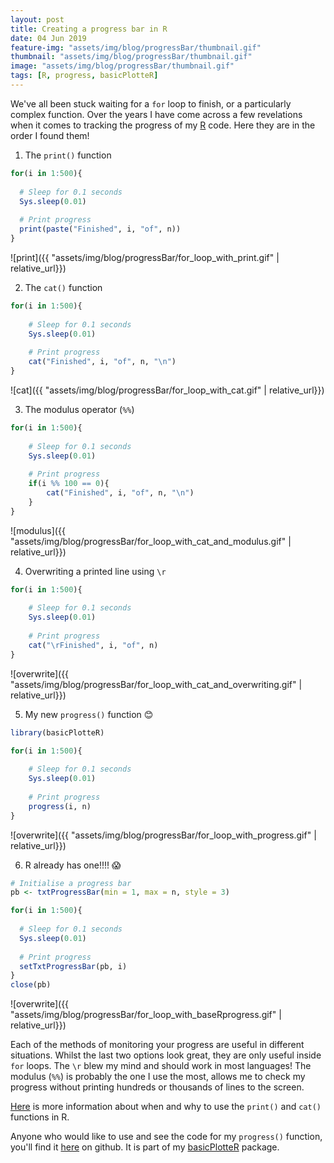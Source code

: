 ```yaml
---
layout: post
title: Creating a progress bar in R
date: 04 Jun 2019
feature-img: "assets/img/blog/progressBar/thumbnail.gif"
thumbnail: "assets/img/blog/progressBar/thumbnail.gif"
image: "assets/img/blog/progressBar/thumbnail.gif" 
tags: [R, progress, basicPlotteR]
---
```


We've all been stuck waiting for a `for` loop to finish, or a particularly complex function. Over the years I have come across a few revelations when it comes to tracking the progress of my <a href="https://www.r-project.org/">R</a> code. Here they are in the order I found them!

1. The `print()` function

```R
for(i in 1:500){
  
  # Sleep for 0.1 seconds
  Sys.sleep(0.01)
  
  # Print progress
  print(paste("Finished", i, "of", n))
}  
```
![print]({{ "assets/img/blog/progressBar/for_loop_with_print.gif" | relative_url}})

2. The `cat()` function

```R
for(i in 1:500){
 
	# Sleep for 0.1 seconds
	Sys.sleep(0.01)
  
	# Print progress
	cat("Finished", i, "of", n, "\n")
}
```
![cat]({{ "assets/img/blog/progressBar/for_loop_with_cat.gif" | relative_url}})

3. The modulus operator (`%%`)

```R
for(i in 1:500){
  
	# Sleep for 0.1 seconds
	Sys.sleep(0.01)
  
	# Print progress
	if(i %% 100 == 0){
		cat("Finished", i, "of", n, "\n")
	}
}
```
![modulus]({{ "assets/img/blog/progressBar/for_loop_with_cat_and_modulus.gif" | relative_url}}) 

4. Overwriting a printed line using `\r`

```R
for(i in 1:500){
  
	# Sleep for 0.1 seconds
	Sys.sleep(0.01)
  
	# Print progress
	cat("\rFinished", i, "of", n)
}
```
![overwrite]({{ "assets/img/blog/progressBar/for_loop_with_cat_and_overwriting.gif" | relative_url}}) 

5. My new `progress()` function 😊

```R
library(basicPlotteR)

for(i in 1:500){
  
	# Sleep for 0.1 seconds
	Sys.sleep(0.01)
  
	# Print progress
	progress(i, n)
}
```
![overwrite]({{ "assets/img/blog/progressBar/for_loop_with_progress.gif" | relative_url}}) 

6. R already has one!!!! 😱

```R
# Initialise a progress bar
pb <- txtProgressBar(min = 1, max = n, style = 3)

for(i in 1:500){
  
  # Sleep for 0.1 seconds
  Sys.sleep(0.01)
  
  # Print progress
  setTxtProgressBar(pb, i)
}
close(pb)
```
![overwrite]({{ "assets/img/blog/progressBar/for_loop_with_baseRprogress.gif" | relative_url}}) 

Each of the methods of monitoring your progress are useful in different situations. Whilst the last two options look great, they are only useful inside `for` loops. The `\r` blew my mind and should work in most languages! The modulus (`%%`) is probably the one I use the most, allows me to check my progress without printing hundreds or thousands of lines to the screen.

[Here](https://github.com/JosephCrispell/basicPlotteR/blob/master/R/progress.R) is more information about when and why to use the `print()` and `cat()` functions in R.

Anyone who would like to use and see the code for my `progress()` function, you'll find it [here](https://github.com/JosephCrispell/basicPlotteR/blob/master/R/progress.R) on github. It is part of my [basicPlotteR](https://github.com/JosephCrispell/basicPlotteR) package.
